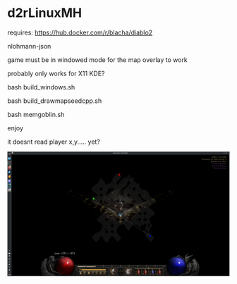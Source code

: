 # d2rLinuxMH


requires: https://hub.docker.com/r/blacha/diablo2

nlohmann-json


game must be in windowed mode for the map overlay to work

probably only works for X11 KDE?


bash build_windows.sh

bash build_drawmapseedcpp.sh

bash memgoblin.sh

enjoy


it doesnt read player x,y..... yet?

![picture of maphack](image.png)

